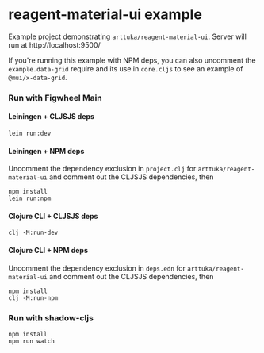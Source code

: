 # reagent-material-ui example

Example project demonstrating `arttuka/reagent-material-ui`. Server will run at http://localhost:9500/

If you're running this example with NPM deps,
you can also uncomment the `example.data-grid` require
and its use in `core.cljs` to see an example of `@mui/x-data-grid`.

### Run with Figwheel Main

#### Leiningen + CLJSJS deps

    lein run:dev

#### Leiningen + NPM deps

Uncomment the dependency exclusion in `project.clj` for `arttuka/reagent-material-ui`
and comment out the CLJSJS dependencies, then

    npm install
    lein run:npm

#### Clojure CLI + CLJSJS deps

    clj -M:run-dev

#### Clojure CLI + NPM deps

Uncomment the dependency exclusion in `deps.edn` for `arttuka/reagent-material-ui`
and comment out the CLJSJS dependencies, then

    npm install
    clj -M:run-npm
    
### Run with shadow-cljs

    npm install
    npm run watch
